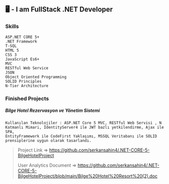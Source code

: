 ## 🖥️ - I am FullStack .NET Developer

### Skills
    ASP.NET CORE 5+
    .NET Framework
    T-SQL
    HTML 5
    CSS 3
    JavaScript Es6+
    MVC
    RESTful Web Service
    JSON
    Object Oriented Programming
    SOLID Principles
    N-Tier Architecture
    
### Finished Projects
#####    Bilge Hotel Rezervasyon ve Yönetim Sistemi
    Kullanılan Teknolojiler : ASP.NET Core 5 MVC, RESTful Web Servisi , N
    Katmanlı Mimari, İdentityServer4 ile JWT bazlı yetkilendirme, Ajax ile SPA,
    EntityFramework ile CodeFirst Yaklaşımı, MSSQL Veritabanı ile SOLID
    prensiplerine uygun olarak tasarlandı.
    
>   Project Link => https://github.com/serkansahin4/.NET-CORE-5-BilgeHotelProject
>   
>   User Analytics Document => https://github.com/serkansahin4/.NET-CORE-5-BilgeHotelProject/blob/main/Bilge%20Hotel%20Resort%20(2).doc

